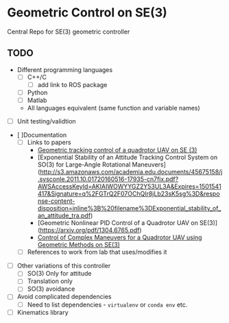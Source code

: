 # Geometric Control on SE(3)

Central Repo for SE(3) geometric controller

## TODO

* Different programming languages
  * [ ] C++/C
    * [ ] add link to ROS package
  * [ ] Python
  * [ ] Matlab
  * All languages equivalent (same function and variable names)
* [ ] Unit testing/validtion
* [ ]Documentation
  * [ ] Links to papers
    - [Geometric tracking control of a quadrotor UAV on SE (3)](https://pdfs.semanticscholar.org/2e83/b6f1d6da2694dd029597911599c03b690afc.pdf)
    - [Exponential Stability of an Attitude Tracking Control System on SO(3) for Large-Angle Rotational Maneuvers]
(http://s3.amazonaws.com/academia.edu.documents/45675158/j.sysconle.2011.10.01720160516-17935-cn7fix.pdf?AWSAccessKeyId=AKIAIWOWYYGZ2Y53UL3A&Expires=1501541417&Signature=q%2FGTrQ2F07OChQIr8jLb23sK5sg%3D&response-content-disposition=inline%3B%20filename%3DExponential_stability_of_an_attitude_tra.pdf)
    - [Geometric Nonlinear PID Control of a Quadrotor UAV on SE(3)]
(https://arxiv.org/pdf/1304.6765.pdf)
    - [Control of Complex Maneuvers for a Quadrotor UAV using Geometric
Methods on SE(3)](https://arxiv.org/pdf/1003.2005.pdf)
  * [ ] References to work from lab that uses/modifies it
* [ ] Other variations of this controller
  * [ ] SO(3) Only for attitude
  * [ ] Translation only
  * [ ] SO(3) avoidance
* [ ] Avoid complicated dependencies
  * [ ] Need to list dependencies - `virtualenv` or `conda env` etc.
* [ ] Kinematics library
